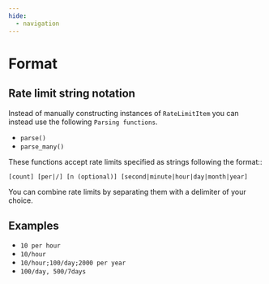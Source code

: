 ```yaml
---
hide:
  - navigation
---
```


# Format

## Rate limit string notation

Instead of manually constructing instances of `RateLimitItem`
you can instead use the following `Parsing functions`.

- `parse()`
- `parse_many()`

These functions accept rate limits specified as strings following the format::

```
[count] [per|/] [n (optional)] [second|minute|hour|day|month|year]
```

You can combine rate limits by separating them with a delimiter of your choice.

## Examples

* `10 per hour`
* `10/hour`
* `10/hour;100/day;2000 per year`
* `100/day, 500/7days`